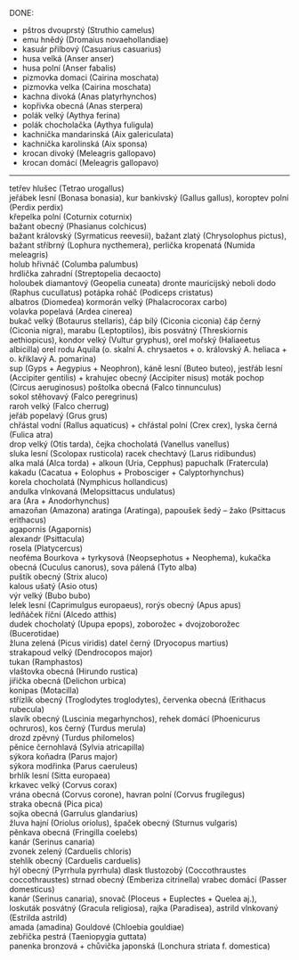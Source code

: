DONE:

- pštros dvouprstý (Struthio camelus)
- emu hnědý (Dromaius novaehollandiae)
- kasuár přilbový (Casuarius casuarius)
- husa velká (Anser anser)
- husa polní (Anser fabalis)
- pizmovka domaci (Cairina moschata)
- pizmovka velka (Cairina moschata)
- kachna divoká (Anas platyrhynchos)  
- kopřivka obecná (Anas sterpera)
- polák velký (Aythya ferina)
- polák chocholačka (Aythya fuligula)
- kachnička mandarinská (Aix galericulata)
- kachnička karolinská (Aix sponsa)
- krocan divoký (Meleagris gallopavo)
- krocan domácí (Meleagris gallopavo)

---
  
tetřev hlušec (Tetrao urogallus)  
jeřábek lesní (Bonasa bonasia), 
kur bankivský (Gallus gallus),
koroptev polní (Perdix perdix)  
křepelka polní (Coturnix coturnix)  
bažant obecný (Phasianus colchicus)  
bažant královský (Syrmaticus reevesii), 
bažant zlatý (Chrysolophus pictus), 
bažant stříbrný (Lophura nycthemera), 
perlička kropenatá (Numida meleagris)  
holub hřivnáč (Columba palumbus)  
hrdlička zahradní (Streptopelia decaocto)  
holoubek diamantový (Geopelia cuneata)
dronte mauricijský neboli dodo (Raphus cucullatus) 
potápka roháč (Podiceps cristatus)  
albatros (Diomedea)
kormorán velký (Phalacrocorax carbo)  
volavka popelavá (Ardea cinerea)  
bukač velký (Botaurus stellaris), 
čáp bílý (Ciconia ciconia) 
čáp černý (Ciconia nigra), 
marabu (Leptoptilos), 
ibis posvátný (Threskiornis aethiopicus), 
kondor velký (Vultur gryphus),
orel mořský (Haliaeetus albicilla)
orel rodu Aquila (o. skalní A. chrysaetos + o. královský A. heliaca + o. křiklavý A. pomarina)  
sup (Gyps + Aegypius + Neophron), 
káně lesní (Buteo buteo), 
jestřáb lesní (Accipiter gentilis) + krahujec obecný (Accipiter nisus)
moták pochop (Circus aeruginosus) 
poštolka obecná (Falco tinnunculus)  
sokol stěhovavý (Falco peregrinus)  
raroh velký (Falco cherrug)  
jeřáb popelavý (Grus grus)  
chřástal vodní (Rallus aquaticus) + chřástal polní (Crex crex),
lyska černá (Fulica atra)  
drop velký (Otis tarda), 
čejka chocholatá (Vanellus vanellus)  
sluka lesní (Scolopax rusticola) 
racek chechtavý (Larus ridibundus)  
alka malá (Alca torda) + alkoun (Uria, Cepphus)
papuchalk (Fratercula)
kakadu (Cacatua + Eolophus + Probosciger + Calyptorhynchus)  
korela chocholatá (Nymphicus hollandicus)  
andulka vlnkovaná (Melopsittacus undulatus)  
ara (Ara + Anodorhynchus)  
amazoňan (Amazona) 
aratinga (Aratinga), 
papoušek šedý – žako (Psittacus erithacus)  
agapornis (Agapornis)  
alexandr (Psittacula)  
rosela (Platycercus)  
neoféma Bourkova + tyrkysová (Neopsephotus + Neophema), 
kukačka obecná (Cuculus canorus),
sova pálená (Tyto alba)  
puštík obecný (Strix aluco)  
kalous ušatý (Asio otus)  
výr velký (Bubo bubo)  
lelek lesní (Caprimulgus europaeus),
rorýs obecný (Apus apus)  
ledňáček říční (Alcedo atthis)  
dudek chocholatý (Upupa epops), 
zoborožec + dvojzoborožec (Bucerotidae)  
žluna zelená (Picus viridis) 
datel černý (Dryocopus martius)  
strakapoud velký (Dendrocopos major)  
tukan (Ramphastos)  
vlaštovka obecná (Hirundo rustica)  
jiřička obecná (Delichon urbica)  
konipas (Motacilla)  
střízlík obecný (Troglodytes troglodytes), 
červenka obecná (Erithacus rubecula)  
slavík obecný (Luscinia megarhynchos), 
rehek domácí (Phoenicurus ochruros), 
kos černý (Turdus merula)  
drozd zpěvný (Turdus philomelos)  
pěnice černohlavá (Sylvia atricapilla)  
sýkora koňadra (Parus major)  
sýkora modřinka (Parus caeruleus)  
brhlík lesní (Sitta europaea)  
krkavec velký (Corvus corax)  
vrána obecná (Corvus corone), 
havran polní (Corvus frugilegus)  
straka obecná (Pica pica)  
sojka obecná (Garrulus glandarius)  
žluva hajní (Oriolus oriolus), 
špaček obecný (Sturnus vulgaris)  
pěnkava obecná (Fringilla coelebs)  
kanár (Serinus canaria)  
zvonek zelený (Carduelis chloris)  
stehlík obecný (Carduelis carduelis)  
hýl obecný (Pyrrhula pyrrhula)
dlask tlustozobý (Coccothraustes coccothraustes)
strnad obecný (Emberiza citrinella)
vrabec domácí (Passer domesticus)  
kanár (Serinus canaria), 
snovač (Ploceus + Euplectes + Quelea aj.),  
loskuták posvátný (Gracula religiosa), 
rajka (Paradisea), 
astrild vlnkovaný (Estrilda astrild)  
amada (amadina) Gouldové (Chloebia gouldiae)  
zebřička pestrá (Taeniopygia guttata)  
panenka bronzová + chůvička japonská (Lonchura striata f. domestica)  